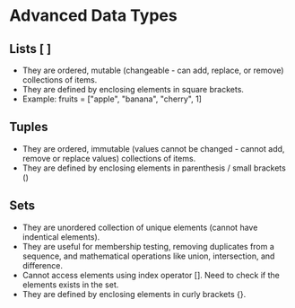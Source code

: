 # Advanced Data Types

## Lists [ ]
- They are ordered, mutable (changeable - can add, replace, or remove) collections of items.
- They are defined by enclosing elements in square brackets.
- Example: fruits = ["apple", "banana", "cherry", 1]

## Tuples
- They are ordered, immutable (values cannot be changed - cannot add, remove or replace values) collections of items.
- They are defined by enclosing elements in parenthesis / small brackets ()

## Sets
- They are unordered collection of unique elements (cannot have indentical elements).
- They are useful for membership testing, removing duplicates from a sequence, and mathematical operations like union, intersection, and difference.
- Cannot access elements using index operator []. Need to check if the elements exists in the set.
- They are defined by enclosing elements in curly brackets {}.